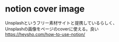 # notion cover image
Unsplashというフリー素材サイトと提携しているらしく、  
Unsplashの画像をページのcoverに使える。良い  
https://heysho.com/how-to-use-notion/